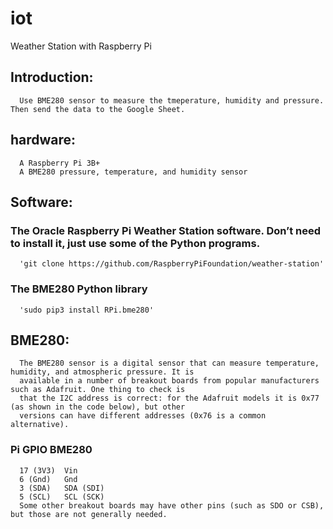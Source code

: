 # iot
Weather Station with Raspberry Pi
## Introduction:
      Use BME280 sensor to measure the tmeperature, humidity and pressure. Then send the data to the Google Sheet.
## hardware:
      A Raspberry Pi 3B+
      A BME280 pressure, temperature, and humidity sensor
## Software:
### The Oracle Raspberry Pi Weather Station software. Don’t need to install it, just use some of the Python programs.
      'git clone https://github.com/RaspberryPiFoundation/weather-station'
### The BME280 Python library
      'sudo pip3 install RPi.bme280'
## BME280:
      The BME280 sensor is a digital sensor that can measure temperature, humidity, and atmospheric pressure. It is
      available in a number of breakout boards from popular manufacturers such as Adafruit. One thing to check is 
      that the I2C address is correct: for the Adafruit models it is 0x77 (as shown in the code below), but other 
      versions can have different addresses (0x76 is a common alternative).
###   Pi GPIO	BME280
      17 (3V3)	Vin  
      6 (Gnd)	Gnd  
      3 (SDA)	SDA (SDI)  
      5 (SCL)	SCL (SCK)  
      Some other breakout boards may have other pins (such as SDO or CSB), but those are not generally needed.
